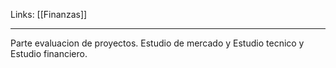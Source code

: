 Links: [[Finanzas]]
___

Parte evaluacion de proyectos. Estudio de mercado y Estudio tecnico y Estudio financiero.